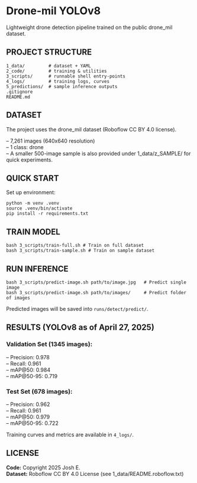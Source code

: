# Drone-mil YOLOv8

Lightweight drone detection pipeline trained on the public drone_mil dataset.


## PROJECT STRUCTURE
```
1_data/         # dataset + YAML
2_code/         # training & utilities
3_scripts/      # runnable shell entry-points
4_logs/         # training logs, curves
5_predictions/  # sample inference outputs
.gitignore  
README.md 
```
  
## DATASET
The project uses the drone_mil dataset (Roboflow CC BY 4.0 license).

– 7,261 images (640x640 resolution)  
– 1 class: drone  
– A smaller 500-image sample is also provided under 1_data/z_SAMPLE/ for quick experiments.  


## QUICK START
Set up environment:  
```
python -m venv .venv
source .venv/bin/activate
pip install -r requirements.txt
```

## TRAIN MODEL
```
bash 3_scripts/train-full.sh # Train on full dataset
bash 3_scripts/train-sample.sh # Train on sample dataset
```

## RUN INFERENCE
```
bash 3_scripts/predict-image.sh path/to/image.jpg   # Predict single image
bash 3_scripts/predict-image.sh path/to/images/     # Predict folder of images
```

Predicted images will be saved into `runs/detect/predict/`.


## RESULTS (YOLOv8 as of April 27, 2025)
### Validation Set (1345 images):  
– Precision: 0.978  
– Recall: 0.961  
– mAP@50: 0.984  
– mAP@50-95: 0.719  

### Test Set (678 images):
– Precision: 0.962  
– Recall: 0.961  
– mAP@50: 0.979  
– mAP@50-95: 0.722  
 
Training curves and metrics are available in `4_logs/`.


## LICENSE
 **Code:** Copyright 2025 Josh E.  
 **Dataset:** Roboflow CC BY 4.0 License (see 1_data/README.roboflow.txt)  
